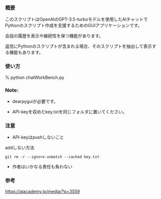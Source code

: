  ### 概要
このスクリプトはOpenAIのGPT-3.5-turboモデルを使用したAIチャットでPythonのスクリプト作成を支援するためのGUIアプリケーションです。<p>
会話の履歴を表示や継続性を保つ機能があります。<p>
返信にPythonのスクリプトが含まれる場合、そのスクリプトを抽出して表示する機能もあります。<p>

### 使い方
% python chatWorkBench.py  <p>
 <p>

### Note: <p>

 * dearpyguiが必要です。 <p>
 * API-keyを収めたkey.txtを同じフォルダに置いてください。 <p>
 <p>
  
### 注意

- API-keyはpushしないこと <p>
 <p>
 addしない方法<p>
 
 ```
 git rm -r --ignore-unmatch --cached key.txt
 ```

- 作者はいかなる責任も負わない

### 参考
https://aiacademy.jp/media/?p=3559

